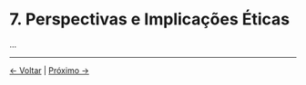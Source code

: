 # 7. Perspectivas e Implicações Éticas

...

---
<div class="navigation-links">
<a href="../06_Nossa_Tarefa_Real/" class="nav-link prev-link">← Voltar</a> | <a href="../08_O_Futuro_da_Consciência/" class="nav-link next-link">Próximo →</a>
</div>
